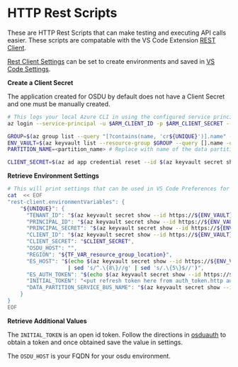 # HTTP Rest Scripts

These are HTTP Rest Scripts that can make testing and executing API calls easier.  These scripts are compatable with the VS Code Extension [REST Client](https://marketplace.visualstudio.com/items?itemName=humao.rest-client).

[Rest Client Settings](https://github.com/Huachao/vscode-restclient#environment-variables) can be set to create environments and saved in [VS Code Settings](https://vscode.readthedocs.io/en/latest/getstarted/settings/).

__Create a Client Secret__

The application created for OSDU by default does not have a Client Secret and one must be manually created.

```bash
# This logs your local Azure CLI in using the configured service principal.
az login --service-principal -u $ARM_CLIENT_ID -p $ARM_CLIENT_SECRET --tenant $ARM_TENANT_ID

GROUP=$(az group list --query "[?contains(name, 'cr${UNIQUE}')].name" -otsv)
ENV_VAULT=$(az keyvault list --resource-group $GROUP --query [].name -otsv)
PARTITION_NAME=<partition_name> # Replace with name of the data partition

CLIENT_SECRET=$(az ad app credential reset --id $(az keyvault secret show --id https://${ENV_VAULT}.vault.azure.net/secrets/aad-client-id --query value -otsv) --query password -otsv)
```

__Retrieve Environment Settings__

```bash
# This will print settings that can be used in VS Code Preferences for the environment
cat  << EOF
"rest-client.environmentVariables": {
    "${UNIQUE}": {
      "TENANT_ID": "$(az keyvault secret show --id https://${ENV_VAULT}.vault.azure.net/secrets/tenant-id --query value -otsv)",
      "PRINCIPAL_ID": "$(az keyvault secret show --id https://${ENV_VAULT}.vault.azure.net/secrets/app-dev-sp-username --query value -otsv)",
      "PRINCIPAL_SECRET": "$(az keyvault secret show --id https://${ENV_VAULT}.vault.azure.net/secrets/app-dev-sp-password --query value -otsv)",
      "CLIENT_ID": "$(az keyvault secret show --id https://${ENV_VAULT}.vault.azure.net/secrets/aad-client-id --query value -otsv)",
      "CLIENT_SECRET": "$CLIENT_SECRET",
      "OSDU_HOST": "",
      "REGION": "${TF_VAR_resource_group_location}",
      "ES_HOST": "$(echo $(az keyvault secret show --id https://${ENV_VAULT}.vault.azure.net/secrets/opendes-elastic-endpoint --query value -otsv) \
                   | sed 's/^.\{8\}//g' | sed 's/.\{5\}$//')",
      "ES_AUTH_TOKEN": "$(echo $(az keyvault secret show --id https://${ENV_VAULT}.vault.azure.net/secrets/opendes-elastic-username --query value -otsv):$(az keyvault secret show --id https://${ENV_VAULT}.vault.azure.net/secrets/opendes-elastic-password --query value -otsv) | base64)",
      "INITIAL_TOKEN": "<put refresh token here from auth_token.http authorize request>",
      "DATA_PARTITION_SERVICE_BUS_NAME": "$(az keyvault secret show --id https://${ENV_VAULT}.vault.azure.net/secrets/${PARTITION_NAME}-sb-namespace --query value -otsv)"
    }
}
EOF
```

__Retrieve Additional Values__

The `INITIAL_TOKEN` is an open id token.  Follow the directions in [osduauth](./osduauth) to obtain a token and once obtained save the value in settings.

The `OSDU_HOST` is your FQDN for your osdu environment.
